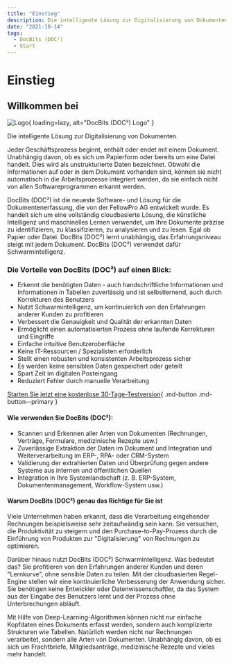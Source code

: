 ```yaml
---
title: "Einstieg"
description: Die intelligente Lösung zur Digitalisierung von Dokumenten. Jeder Geschäftsprozess beginnt, enthält oder endet mit einem Dokument. Die Vorteile von DocBits (DOC²) auf einen Blick.
date: "2021-10-14"
tags:
  - DocBits (DOC²)
  - Start
---
```


# Einstieg

## Willkommen bei

![Logo](/_images/docbits/doc2-1024x415.png){ loading=lazy, alt="DocBits (DOC²) Logo" } 

Die intelligente Lösung zur Digitalisierung von Dokumenten.

Jeder Geschäftsprozess beginnt, enthält oder endet mit einem Dokument. Unabhängig davon, ob es sich um Papierform oder bereits um eine Datei handelt. Dies wird als unstrukturierte Daten bezeichnet. Obwohl die Informationen auf oder in dem Dokument vorhanden sind, können sie nicht automatisch in die Arbeitsprozesse integriert werden, da sie einfach nicht von allen Softwareprogrammen erkannt werden.

DocBits (DOC²) ist die neueste Software- und Lösung für die Dokumentenerfassung, die von der FellowPro AG entwickelt wurde. Es handelt sich um eine vollständig cloudbasierte Lösung, die künstliche Intelligenz und maschinelles Lernen verwendet, um Ihre Dokumente präzise zu identifizieren, zu klassifizieren, zu analysieren und zu lesen. Egal ob Papier oder Datei. DocBits (DOC²) lernt unabhängig, das Erfahrungsniveau steigt mit jedem Dokument. DocBits (DOC²) verwendet dafür Schwarmintelligenz.

### **Die Vorteile von DocBits (DOC²) auf einen Blick:**

* Erkennt die benötigten Daten - auch handschriftliche Informationen und Informationen in Tabellen zuverlässig und ist selbstlernend, auch durch Korrekturen des Benutzers
* Nutzt Schwarmintelligenz, um kontinuierlich von den Erfahrungen anderer Kunden zu profitieren
* Verbessert die Genauigkeit und Qualität der erkannten Daten
* Ermöglicht einen automatisierten Prozess ohne laufende Korrekturen und Eingriffe
* Einfache intuitive Benutzeroberfläche
* Keine IT-Ressourcen / Spezialisten erforderlich
* Stellt einen robusten und konsistenten Arbeitsprozess sicher
* Es werden keine sensiblen Daten gespeichert oder geteilt
* Spart Zeit im digitalen Posteingang
* Reduziert Fehler durch manuelle Verarbeitung

[Starten Sie jetzt eine kostenlose 30-Tage-Testversion](https://polydocs.io/free-trail/){ .md-button .md-button--primary }

#### **Wie verwenden Sie DocBits (DOC²):**

* Scannen und Erkennen aller Arten von Dokumenten (Rechnungen, Verträge, Formulare, medizinische Rezepte usw.)
* Zuverlässige Extraktion der Daten im Dokument und Integration und Weiterverarbeitung im ERP-, RPA- oder CRM-System
* Validierung der extrahierten Daten und Überprüfung gegen andere Systeme aus internen und öffentlichen Quellen
* Integration in Ihre Systemlandschaft (z. B. ERP-System, Dokumentenmanagement, Workflow-System usw.)

#### Warum DocBits (DOC²) genau das Richtige für Sie ist

Viele Unternehmen haben erkannt, dass die Verarbeitung eingehender Rechnungen beispielsweise sehr zeitaufwändig sein kann. Sie versuchen, die Produktivität zu steigern und den Purchase-to-Pay-Prozess durch die Einführung von Produkten zur "Digitalisierung" von Rechnungen zu optimieren.

Darüber hinaus nutzt DocBits (DOC²) Schwarmintelligenz. Was bedeutet das? Sie profitieren von den Erfahrungen anderer Kunden und deren "Lernkurve", ohne sensible Daten zu teilen. Mit der cloudbasierten Regel-Engine stellen wir eine kontinuierliche Verbesserung der Anwendung sicher. Sie benötigen keine Entwickler oder Datenwissenschaftler, da das System aus der Eingabe des Benutzers lernt und der Prozess ohne Unterbrechungen abläuft.

Mit Hilfe von Deep-Learning-Algorithmen können nicht nur einfache Kopfdaten eines Dokuments erfasst werden, sondern auch komplizierte Strukturen wie Tabellen. Natürlich werden nicht nur Rechnungen verarbeitet, sondern alle Arten von Dokumenten. Unabhängig davon, ob es sich um Frachtbriefe, Mitgliedsanträge, medizinische Rezepte und vieles mehr handelt.